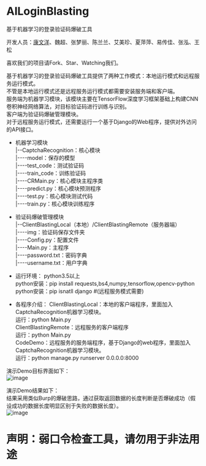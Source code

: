 # AILoginBlasting
基于机器学习的登录验证码爆破工具

开发人员：[康文洋](https://github.com/Little-kwy?tab=repositories)、魏超、张梦丽、陈兰兰、艾美珍、夏萍萍、易传佳、张泓、王松

喜欢我们的项目请Fork、Star、Watching我们。

基于机器学习的登录验证码爆破工具提供了两种工作模式：本地运行模式和远程服务运行模式。<br>
不管是本地运行模式还是远程服务运行模式都需要安装服务端和客户端。<br>
服务端为机器学习模块，该模块主要在TensorFlow深度学习框架基础上构建CNN卷积神经网络算法，对目标验证码进行训练与识别。<br>
客户端为验证码爆破管理模块。<br>
对于远程服务运行模式，还需要运行一个基于Django的Web程序，提供对外访问的API接口。<br>

* 机器学习模块<br>
    |--CaptchaRecognition：核心模块<br>
    |----model：保存的模型<br>
    |----test_code：测试验证码<br>
    |----train_code：训练验证码<br>
    |----CRMain.py：核心模块主程序类<br>
    |----predict.py：核心模块预测程序<br>
    |----test.py：核心模块测试代码<br>
    |----train.py：核心模块训练程序<br>

* 验证码爆破管理模块<br>
    |--ClientBlastingLocal（本地）/ClientBlastingRemote（服务器端）<br>
    |----img：验证码保存文件夹<br>
    |----Config.py：配置文件<br>
    |----Main.py：主程序<br>
    |----password.txt：密码字典<br>
    |----username.txt：用户字典<br>

* 运行环境：
    python3.5以上<br>
    python安装：pip install requests,bs4,numpy,tensorflow,opencv-python<br>
    python安装：pip isnatll django   #(远程服务模式需要)<br>


* 各程序介绍：
    ClientBlastingLocal：本地的客户端程序，里面加入CaptchaRecognition机器学习模块。<br>
        运行：python Main.py<br>
    ClientBlastingRemote：远程服务的客户端程序<br>
        运行：python Main.py<br>
    CodeDemo：远程服务的服务端程序，基于Django的web程序，里面加入CaptchaRecognition机器学习模块。<br>
        运行：python manage.py runserver 0.0.0.0:8000<br>

演示Demo目标界面如下：<br>
![image](https://raw.githubusercontent.com/ecjtuseclab/AILoginBlasting/master/demologin.png)

演示Demo结果如下：<br>
结果采用类似Burp的爆破思路，通过获取返回数据的长度判断是否爆破成功（假设成功的数据长度明显区别于失败的数据长度）。<br>
![image](https://raw.githubusercontent.com/ecjtuseclab/AILoginBlasting/master/success.png)

# 声明：弱口令检查工具，请勿用于非法用途

